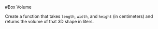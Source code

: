 #Box Volume

Create a function that takes `length`, `width`, and `height` (in centimeters) and returns the volume of that 3D shape in liters.
